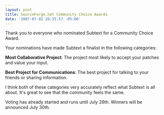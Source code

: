 ```yaml
---
layout: post
title: SourceForge.net Community Choice Awards
date: '2007-07-02 20:35:57 -05:00'
---
```


Thank you to everyone who nominated Subtext for a Community Choice Award.

Your nominations have made Subtext a finalist in the following categories:

**Most Collaborative Project**: The project most likely to accept your patches and value your input.

**Best Project for Communications**: The best project for talking to your friends or sharing information.

I think both of these categories very accurately reflect what Subtext is all about. It's great to see that the community feels the same.

Voting has already started and runs until July 26th. Winners will be announced July 30th.
